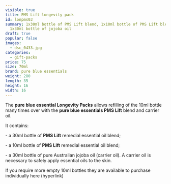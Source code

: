 ```yaml
---
visible: true
title: PMS Lift longevity pack
id: lonpms03
summary: 1x30ml bottle of PMS Lift blend, 1x10ml bottle of PMS Lift blend,
  1x30ml bottle of jojoba oil
draft: true
popular: false
images:
  - dsc_0433.jpg
categories:
  - gift-packs
price: 75
size: 70ml
brand: pure blue essentials
weight: 280
length: 35
height: 16
width: 16
---
```

The **pure blue essential Longevity Packs** allows refilling of the 10ml bottle many times over with the **pure blue essentials PMS Lift** blend and carrier oil. 

It contains:

\- a 30ml bottle of **PMS Lift** remedial essential oil blend;

\- a 10ml bottle of **PMS Lift** remedial essential oil blend;

\- a 30ml bottle of pure Australian jojoba oil (carrier oil). A carrier oil is necessary to safely apply essential oils to the skin.

If you require more empty 10ml bottles they are available to purchase individually here (hyperlink)